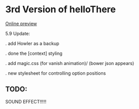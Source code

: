 # 3rd Version of helloThere

<a href="https://appleseed0910.github.io/helloThereV3/index.html" target="_blank">Online preview</a>

5.9 Update:

. add Howler as a backup

. done the [context] styling

. add magic.css (for vanish animation)/ (bower json appears)

. new stylesheet for controlling option positions

## TODO:

SOUND EFFECT!!!!!